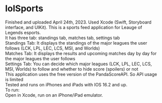 # lolSports
Finished and uploaded April 24th, 2023. Used Xcode (Swift, Storyboard interface, and UIKit). This is a sports feed application for Leauge of Legends esports. <br />
It has three tab: standings tab, matches tab, settings tab <br />
Standings Tab: It displays the standings of the major leagues the user follows (LCK, LPL, LEC, LCS, MSI, and Worlds) <br />
Matches Tab: It displays the results and upcoming matches day by day for the major leagues the user follows <br />
Settings Tab: You can decide which major leagues (LCK, LPL, LEC, LCS, MSI, Worlds) to follow and whether to hide score (spoilers) or not <br />
This application uses the free version of the PandaScoreAPI. So API usage is limited <br />
Tested and runs on iPhones and iPads with IOS 16.2 and up. <br /> 
To run: <br />
Open in Xcode, run on an iPhone/iPad emulator. <br />
